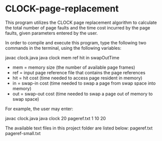 # CLOCK-page-replacement

 This program utilizes the CLOCK page replacement algorithm to calculate the total number
 of page faults and the time cost incurred by the page faults, given parameters entered
 by the user.


 In order to compile and execute this program, type the following two commands in the terminal,
 using the following variables:

 javac clock.java
 java clock mem ref hit in swapOutTime
 
 - mem = memory size (the number of available page frames)
 - ref = input page reference file that contains the page references
 - hit = hit cost (time needed to access page resident in memory)
 - in = swap-in cost (time needed to swap a page from swap space into memory)
 - out = swap-out cost (time needed to swap a page out of memory to swap space)

 For example, the user may enter:

 javac clock.java
 java clock 20 pageref.txt 1 10 20


The available text files in this project folder are listed below:
pageref.txt
pageref-small.txt
